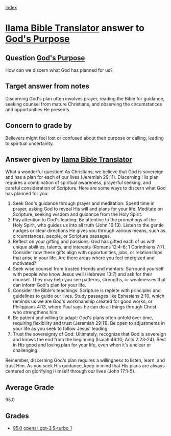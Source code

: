 
[Index](../../../index.md)
# [llama Bible Translator](../../answering_models/llama_Bible_Translator.md) answer to [God's Purpose](../../questions/God_s_Purpose.md)

## Question [God's Purpose](../../questions/God_s_Purpose.md)
How can we discern what God has planned for us?

## Target answer from notes
Discerning God's plan often involves prayer, reading the Bible for guidance, seeking counsel from mature Christians, and observing the circumstances and opportunities He presents.

## Concern to grade by
Believers might feel lost or confused about their purpose or calling, leading to spiritual uncertainty.

## Answer given by [llama Bible Translator](../../answering_models/llama_Bible_Translator.md)
What a wonderful question! As Christians, we believe that God is sovereign and has a plan for each of our lives (Jeremiah 29:11). Discerning His plan requires a combination of spiritual awareness, prayerful seeking, and careful consideration of Scripture. Here are some ways to discern what God has planned for you:

1. Seek God's guidance through prayer and meditation: Spend time in prayer, asking God to reveal His will and plans for your life. Meditate on Scripture, seeking wisdom and guidance from the Holy Spirit.
2. Pay attention to God's leading: Be attentive to the promptings of the Holy Spirit, who guides us into all truth (John 16:13). Listen to the gentle nudges or clear directions He gives you through various means, such as circumstances, people, or Scripture passages.
3. Reflect on your gifting and passions: God has gifted each of us with unique abilities, talents, and interests (Romans 12:4-6; 1 Corinthians 7:7). Consider how these gifts align with opportunities, jobs, or relationships that arise in your life. Are there areas where you feel energized and motivated?
4. Seek wise counsel from trusted friends and mentors: Surround yourself with people who know Jesus well (Hebrews 13:7) and ask for their counsel. They may help you see patterns, strengths, or weaknesses that can inform God's plan for your life.
5. Consider the Bible's teachings: Scripture is replete with principles and guidelines to guide our lives. Study passages like Ephesians 2:10, which reminds us we are God's workmanship created for good works; or Philippians 4:13, where Paul says he can do all things through Christ who strengthens him.
6. Be patient and willing to adapt: God's plans often unfold over time, requiring flexibility and trust (Jeremiah 29:11). Be open to adjustments in your life as you seek to follow Jesus' leading.
7. Trust the sovereignty of God: Ultimately, recognize that God is sovereign and knows the end from the beginning (Isaiah 46:10; Acts 2:23-24). Rest in His good and loving plan for your life, even when it's unclear or challenging.

Remember, discerning God's plan requires a willingness to listen, learn, and trust Him. As you seek His guidance, keep in mind that His plans are always centered on glorifying Himself through our lives (John 17:1-5).

## Average Grade
95.0

## Grades
 * [95.0](./God_s_Purpose_grades/openai_gpt-3.5-turbo_1.md) [openai_gpt-3.5-turbo_1](../../grading_models/openai_gpt-3.5-turbo_1.md)

